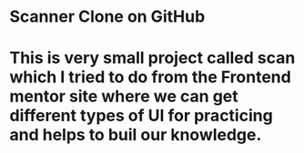 # Scanner Clone on GitHub
# This is very small project called scan which I tried to do from the Frontend mentor site where we can get different types of UI for practicing and helps to buil our knowledge.
